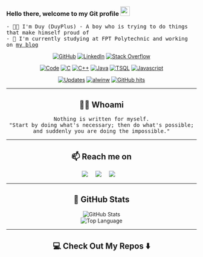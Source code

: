 ### Hello there, welcome to my Git profile <img src="https://media.giphy.com/media/hvRJCLFzcasrR4ia7z/giphy.gif" width="25px"></a>
<samp>- 👨‍💻 I'm Duy (DuyPlus) - A boy who is trying to do things that make himself proud of</samp><br/>
<samp>- 🌱 I'm currently studying at FPT Polytechnic and working on [my blog](https://www.hoangduy.my.id)</samp>

<p align="center">
    <a href="https://github.com/duyplus" target="_blank"><img alt="GitHub" src="https://img.shields.io/badge/-@duyplus-181717?style=flat-square&style=for-the-badge&logo=GitHub&logoColor=white"></a>
    <a href="https://www.linkedin.com/in/duyplusdz" target="_blank"><img alt="LinkedIn" src="https://img.shields.io/badge/-LinkedIn-0077B5?style=flat-square&style=for-the-badge&logo=Linkedin&logoColor=white"></a>
    <a href="https://stackoverflow.com/users/15069798/duyplus?tab=profile" target="_blank"><img alt="Stack Overflow" src="https://img.shields.io/badge/-Stack%20Overflow-FE7A16?style=flat-square&style=for-the-badge&logo=Stack-Overflow&logoColor=white"></a>
</p>

<p align="center">
    <a href="https://github.com/duyplus?tab=repositories" target="_blank"><img alt="Code" src="https://img.shields.io/badge/-Code-000000?style=flat-square&style=for-the-badge&logo=Plex&logoColor=white"></a>
    <a href="https://github.com/duyplus?tab=repositories&language=c" target="_blank"><img alt="C" src="https://img.shields.io/badge/-C-00599C?style=flat-square&style=for-the-badge&logo=C&logoColor=white"></a>
    <a href="https://github.com/duyplus?tab=repositories&language=c%2B%2B" target="_blank"><img alt="C++" src="https://img.shields.io/badge/-C%2B%2B-00599C?style=flat-square&style=for-the-badge&logo=C%2B%2B&logoColor=white"></a>
    <a href="https://github.com/duyplus?tab=repositories&language=java" target="_blank"><img alt="Java" src="https://img.shields.io/badge/Java-orange?style=flat-square&style=for-the-badge&logo=java&logoColor=white"></a>
    <!--<a href="https://github.com/duyplus?tab=repositories&language=python" target="_blank"><img alt="Python" src="https://img.shields.io/badge/-Python-3776AB?style=flat-square&style=for-the-badge&logo=Python&logoColor=white"></a>-->
    <a href="https://github.com/duyplus?tab=repositories&language=TSQL" target="_blank"><img alt="TSQL" src="https://img.shields.io/badge/-TSQL-276DC3?style=flat-square&style=for-the-badge&logo=TSQL&logoColor=white"></a>
    <a href="https://github.com/duyplus?tab=repositories&language=javascript" target="_blank"><img alt="Javascript" src="https://img.shields.io/badge/-Javascript-008080?style=flat-square&style=for-the-badge&logo=javascript&logoColor=white"></a>
</p>

<p align="center">
    <a href="https://github.com/duyplus?tab=followers" target="_blank"><img alt="Updates" src="https://img.shields.io/badge/--000000?style=flat-square&style=for-the-badge&logo=RSS&logoColor=white"></a>
    <a href="https://github.com/duyplus" target="_blank"><img alt="alwinw" src="https://badges.pufler.dev/visits/duyplus/duyplus?logo=GitHub&label=Visits&color=success&logoColor=white&style=flat-square&style=for-the-badge"/></a>
    <a href="https://github.com/duyplus/duyplus" target="_blank"><img alt="GitHub hits" src="https://img.shields.io/github/last-commit/duyplus/duyplus?label=Profile%20updated&style=flat-square&style=for-the-badge"></a>
</p>

<hr>
<h2 align="center"> 👨‍💻 Whoami</h2>
<p align="center">
  <samp>Nothing is written for myself.<br>"Start by doing what's necessary; then do what's possible; and suddenly you are doing the impossible."
  </samp>
</p>

<hr>

<h2 align="center">📫 Reach me on</h2>
<p align="center">
  <a href="https://www.facebook.com/duyplusx" target="_blank"><img src="https://img.shields.io/badge/facebook-%230077B5.svg?&style=for-the-badge&logo=facebook&logoColor=white" /></a>&nbsp;&nbsp;&nbsp;&nbsp;
  <a href="https://twitter.com/duyplusdz" target="_blank"><img src="https://img.shields.io/badge/twitter-%231DA1F2.svg?&style=for-the-badge&logo=twitter&logoColor=white" /></a>&nbsp;&nbsp;&nbsp;&nbsp;
  <a href="mailto:duyplusdz@gmail.com?subject=Hello%20Duy,%20From%20Github"><img src="https://img.shields.io/badge/gmail-%23D14836.svg?&style=for-the-badge&logo=gmail&logoColor=white" /></a>&nbsp;&nbsp;&nbsp;&nbsp;
</p>

<hr>

<h2 align="center">🌟 GitHub Stats</h2>
<p align="center">
    <img alt="GitHub Stats" src="https://github-readme-stats.vercel.app/api?username=duyplus&show_icons=true&count_private=true&theme=tokyonight" />
    <br>
    <img alt="Top Language" src="https://github-readme-stats.vercel.app/api/top-langs/?username=duyplus&layout=compact&count_private=true&langs_count=8&theme=tokyonight" />
</p>

<hr>
<h2  align="center">💻 Check Out My Repos ⬇️ </h2>

